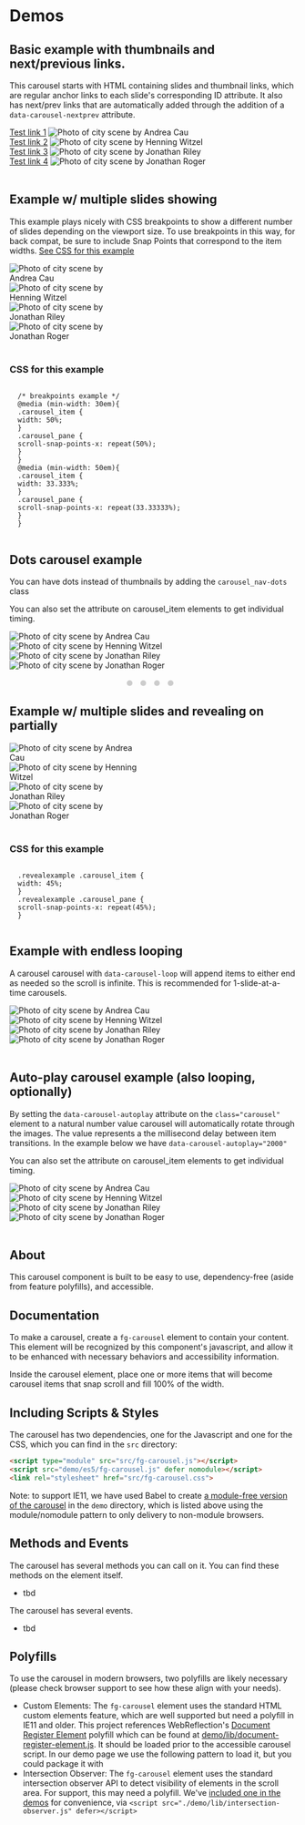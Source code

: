 ---
---

<script>this.customElements||document.write('<script src="./lib/document-register-element.js" defer><\x2fscript>');</script>
<script src="./lib/intersection-observer.js" defer></script>
<script src="../src/fg-carousel.js" type="module"></script>
<script src="./es5/fg-carousel.js" defer nomodule></script>
<link rel="stylesheet" href="../src/fg-carousel.css">


<style>

/* next prev arrow selectors */
.carousel_nextprev,
.carousel_nextprev_item {
  list-style: none;
  margin: 0;
  padding: 0;
}
.carousel_nextprev_next,
.carousel_nextprev_prev {
  position: absolute;
  top: 50%;
  width: 46px;
  height: 46px;
  line-height: 46px;
	margin-top: -23px;
  background-color: #fff;
  border-radius: 100%;
  overflow: hidden;
	text-align: center;
  font-size: .7em;
  text-transform: uppercase;
  text-decoration: none;
  border: 1px solid #eee;
  box-shadow: 0 0 5px rgba(0,0,0,.5);
}
.carousel_nextprev_next:not(.carousel_nextprev-disabled),
.carousel_nextprev_prev:not(.carousel_nextprev-disabled) {
	opacity: .8;
	cursor: pointer;
}
.carousel_nextprev_next:not(.carousel_nextprev-disabled):hover,
.carousel_nextprev_next:not(.carousel_nextprev-disabled):focus,
.carousel_nextprev_prev:not(.carousel_nextprev-disabled):hover,
.carousel_nextprev_prev:not(.carousel_nextprev-disabled):focus {
  opacity: 1;
}
.carousel_nextprev_next {
  right: -23px;
}
.carousel_nextprev_prev {
  left: -23px;
}


@media (min-width: 40em) {
	.carousel_nextprev_next,
	.carousel_nextprev_prev {
	  width: 50px;
	  height: 50px;
    line-height: 50px;
		margin-top: -25px;
	}
	.carousel_nextprev_next {
	  right: -25px;
	}
	.carousel_nextprev_prev {
	  left: -25px;
	}
}



/* dots nav */
.carousel_nav-dots {
	display: block;
	margin: 1em 0;
	text-align: center;
}
.carousel_nav.carousel_nav-dots a {
	display: inline-block;
	width: 10px;
    height: 10px;
    margin-right: 10px;
    background: #ccc;
    border: 0;
	border-radius: 100%;
	overflow: hidden;
	text-indent: -9999px;
	cursor: pointer;
}
.carousel_nav-dots a.carousel_nav_item-selected {
	background: #111;
	box-shadow: none;
	border: none;
	outline: none;
}

  </style>

<h1 id="demos">Demos</h1>

<h2 class="docs" id="nextprev">Basic example with thumbnails and next/previous links.</h2>
<p class="docs">This carousel starts with HTML containing slides and thumbnail links, which are regular anchor links to each slide's corresponding ID attribute. It also has next/prev links that are automatically added through the addition of a <code>data-carousel-nextprev</code> attribute. </p>
<fg-carousel data-carousel-nextprev="">
    <div class="carousel_nextprev_contain"><!-- optional wrapper to allow for next-prev arrows to relatively position to a direct wrapper of the slides -->
    <div class="carousel_pane">
        <div class="carousel_items">
            <div class="carousel_item" id="img-a1">
            <a href="#">Test link 1</a>
            <img src="imgs/andrea-cau-nV7GJmSq3zc-unsplash.jpg" alt="Photo of city scene by Andrea Cau" />
            </div>
            <div class="carousel_item" id="img-b1">
            <a href="#">Test link 2</a>
            <img src="imgs/henning-witzel-ukvgqriuOgo-unsplash.jpg" alt="Photo of city scene by Henning Witzel" />
            </div>
            <div class="carousel_item" id="img-c1">
            <a href="#">Test link 3</a>
            <img src="imgs/jonathan-riley-VW8MUbHyxCU-unsplash.jpg" alt="Photo of city scene by Jonathan Riley" />
            </div>
            <div class="carousel_item" id="img-d1">
            <a href="#">Test link 4</a>
            <img src="imgs/jonathan-roger-LY1eyQMFeyo-unsplash.jpg" alt="Photo of city scene by Jonathan Roger" />
            </div>
        </div>
        </div>
    </div>
    <div class="carousel_nav">
        <a href="#img-a1"><img src="imgs/thmb-andrea-cau-nV7GJmSq3zc-unsplash.jpg" alt="" /></a>
        <a href="#img-b1"><img src="imgs/thmb-henning-witzel-ukvgqriuOgo-unsplash.jpg" alt="" /></a>
        <a href="#img-c1"><img src="imgs/thmb-jonathan-riley-VW8MUbHyxCU-unsplash.jpg" alt="" /></a>
        <a href="#img-d1"><img src="imgs/thmb-jonathan-roger-LY1eyQMFeyo-unsplash.jpg" alt="" /></a>
    </div>
  </fg-carousel>

<style>
  
      /* breakpoints example */
      @media (min-width: 30em){
        .breakpointsexample .carousel_item {
          width: 50%;
        }
        .breakpointsexample .carousel_pane {
          scroll-snap-points-x: repeat(50%);
        }
      }
      @media (min-width: 50em){
        .breakpointsexample .carousel_item {
          width: 33.333%;
        }
        .breakpointsexample .carousel_pane {
          scroll-snap-points-x: repeat(33.33333%);
        }
      }
    </style>

<h2 class="docs" id="breakpoints">Example w/ multiple slides showing</h2>
<p class="docs">This example plays nicely with CSS breakpoints to show a different number of slides depending on the viewport size. To use breakpoints in this way, for back compat, be sure to include Snap Points that correspond to the item widths. <a href="#css">See CSS for this example</a></p>

<fg-carousel data-carousel-nextprev="" class="breakpointsexample">
    <div class="carousel_nextprev_contain"><!-- optional wrapper to allow for next-prev arrows to relatively position to a direct wrapper of the slides -->
    <div class="carousel_pane">
        <div class="carousel_items">
          <div class="carousel_item" id="img-a2">
            <img src="imgs/andrea-cau-nV7GJmSq3zc-unsplash.jpg" alt="Photo of city scene by Andrea Cau" />
          </div>
          <div class="carousel_item" id="img-b2">
            <img src="imgs/henning-witzel-ukvgqriuOgo-unsplash.jpg" alt="Photo of city scene by Henning Witzel" />
          </div>
          <div class="carousel_item" id="img-c2">
            <img src="imgs/jonathan-riley-VW8MUbHyxCU-unsplash.jpg" alt="Photo of city scene by Jonathan Riley" />
          </div>
          <div class="carousel_item" id="img-d2">
            <img src="imgs/jonathan-roger-LY1eyQMFeyo-unsplash.jpg" alt="Photo of city scene by Jonathan Roger" />
          </div>
        </div>
      </div>
    </div>
    <div class="carousel_nav">
      <a href="#img-a2"><img src="imgs/thmb-andrea-cau-nV7GJmSq3zc-unsplash.jpg" alt="" /></a>
      <a href="#img-b2"><img src="imgs/thmb-henning-witzel-ukvgqriuOgo-unsplash.jpg" alt="" /></a>
      <a href="#img-c2"><img src="imgs/thmb-jonathan-riley-VW8MUbHyxCU-unsplash.jpg" alt="" /></a>
      <a href="#img-d2"><img src="imgs/thmb-jonathan-roger-LY1eyQMFeyo-unsplash.jpg" alt="" /></a>
    </div>
  </fg-carousel>

<h3 class="docs" id="css">CSS for this example</h3>
<pre class="docs language-css"><code class="docs language-css">
  /* breakpoints example */
  @media (min-width: 30em){
  .carousel_item {
  width: 50%;
  }
  .carousel_pane {
  scroll-snap-points-x: repeat(50%);
  }
  }
  @media (min-width: 50em){
  .carousel_item {
  width: 33.333%;
  }
  .carousel_pane {
  scroll-snap-points-x: repeat(33.33333%);
  }
  }
  </code></pre>


  <h2 class="docs" id="dots">Dots carousel example</h2>
  <p class="docs">You can have dots instead of thumbnails by adding the <code>carousel_nav-dots</code> class</p>
  <p class="docs">You can also set the attribute on carousel_item elements to get individual timing.</p>
  <fg-carousel data-carousel-nextprev>
      <div class="carousel_nextprev_contain"><!-- optional wrapper to allow for next-prev arrows to relatively position to a direct wrapper of the slides -->
          <div class="carousel_pane">
              <div class="carousel_items">
                  <div class="carousel_item" id="img-a3b">
                  <img src="imgs/andrea-cau-nV7GJmSq3zc-unsplash.jpg" alt="Photo of city scene by Andrea Cau" />
                  </div>
                  <div class="carousel_item" id="img-b3b">
                  <img src="imgs/henning-witzel-ukvgqriuOgo-unsplash.jpg" alt="Photo of city scene by Henning Witzel" />
                  </div>
                  <div class="carousel_item" id="img-c3b">
                  <img src="imgs/jonathan-riley-VW8MUbHyxCU-unsplash.jpg" alt="Photo of city scene by Jonathan Riley" />
                  </div>
                  <div class="carousel_item" id="img-d3b">
                  <img src="imgs/jonathan-roger-LY1eyQMFeyo-unsplash.jpg" alt="Photo of city scene by Jonathan Roger" />
                  </div>
              </div>
              </div>
          </div>
          <div class="carousel_nav carousel_nav-dots">
              <a href="#img-a3b">Slide 1</a>
              <a href="#img-b3b">Slide 2</a>
              <a href="#img-c3b">Slide 3</a>
              <a href="#img-d3b">Slide 4</a>
          </div>
    </fg-carousel>



<style>
  
    .revealexample .carousel_item {
        width: 45%;
    }
    .revealexample .carousel_pane {
        scroll-snap-points-x: repeat(45%);
    }
  
  </style>

<h2 class="docs" id="reveal">Example w/ multiple slides and revealing on partially</h2>

<fg-carousel class="revealexample" data-carousel-nextprev="">
    <div class="carousel_nextprev_contain"><!-- optional wrapper to allow for next-prev arrows to relatively position to a direct wrapper of the slides -->
        <div class="carousel_pane">
            <div class="carousel_items">
                <div class="carousel_item" id="img-a4">
                <img src="imgs/andrea-cau-nV7GJmSq3zc-unsplash.jpg" alt="Photo of city scene by Andrea Cau" />
                </div>
                <div class="carousel_item" id="img-b4">
                <img src="imgs/henning-witzel-ukvgqriuOgo-unsplash.jpg" alt="Photo of city scene by Henning Witzel" />
                </div>
                <div class="carousel_item" id="img-c4">
                <img src="imgs/jonathan-riley-VW8MUbHyxCU-unsplash.jpg" alt="Photo of city scene by Jonathan Riley" />
                </div>
                <div class="carousel_item" id="img-d4">
                <img src="imgs/jonathan-roger-LY1eyQMFeyo-unsplash.jpg" alt="Photo of city scene by Jonathan Roger" />
                </div>
            </div>
            </div>
        </div>
        <div class="carousel_nav">
            <a href="#img-a4"><img src="imgs/thmb-andrea-cau-nV7GJmSq3zc-unsplash.jpg" alt="" /></a>
            <a href="#img-b4"><img src="imgs/thmb-henning-witzel-ukvgqriuOgo-unsplash.jpg" alt="" /></a>
            <a href="#img-c4"><img src="imgs/thmb-jonathan-riley-VW8MUbHyxCU-unsplash.jpg" alt="" /></a>
            <a href="#img-d4"><img src="imgs/thmb-jonathan-roger-LY1eyQMFeyo-unsplash.jpg" alt="" /></a>
        </div>
</fg-carousel>

<h3 class="docs" id="css">CSS for this example</h3>
<pre class="docs language-css"><code class="docs language-css">
  .revealexample .carousel_item {
  width: 45%;
  }
  .revealexample .carousel_pane {
  scroll-snap-points-x: repeat(45%);
  }
  </code></pre>

<h2 class="docs" id="looping">Example with endless looping</h2>
<p class="docs">A carousel carousel with <code>data-carousel-loop</code> will append items to either end as needed so the scroll is infinite. This is recommended for 1-slide-at-a-time carousels.</p>

<fg-carousel data-carousel-nextprev="" data-carousel-loop="">
<div class="carousel_nextprev_contain"><!-- optional wrapper to allow for next-prev arrows to relatively position to a direct wrapper of the slides -->
    <div class="carousel_pane">
        <div class="carousel_items">
            <div class="carousel_item" id="img-a5">
            <img src="imgs/andrea-cau-nV7GJmSq3zc-unsplash.jpg" alt="Photo of city scene by Andrea Cau" />
            </div>
            <div class="carousel_item" id="img-b5">
            <img src="imgs/henning-witzel-ukvgqriuOgo-unsplash.jpg" alt="Photo of city scene by Henning Witzel" />
            </div>
            <div class="carousel_item" id="img-c5">
            <img src="imgs/jonathan-riley-VW8MUbHyxCU-unsplash.jpg" alt="Photo of city scene by Jonathan Riley" />
            </div>
            <div class="carousel_item" id="img-d5">
            <img src="imgs/jonathan-roger-LY1eyQMFeyo-unsplash.jpg" alt="Photo of city scene by Jonathan Roger" />
            </div>
        </div>
        </div>
    </div>
    <div class="carousel_nav">
        <a href="#img-a3"><img src="imgs/thmb-andrea-cau-nV7GJmSq3zc-unsplash.jpg" alt="" /></a>
        <a href="#img-b3"><img src="imgs/thmb-henning-witzel-ukvgqriuOgo-unsplash.jpg" alt="" /></a>
        <a href="#img-c3"><img src="imgs/thmb-jonathan-riley-VW8MUbHyxCU-unsplash.jpg" alt="" /></a>
        <a href="#img-d3"><img src="imgs/thmb-jonathan-roger-LY1eyQMFeyo-unsplash.jpg" alt="" /></a>
    </div>
</fg-carousel>


<h2 class="docs" id="autoplay"> Auto-play carousel example (also looping, optionally)</h2>
<p class="docs">By setting the <code>data-carousel-autoplay</code> attribute on the <code>class="carousel"</code> element to a natural number value carousel will automatically rotate through the images. The value represents a the millisecond delay between item transitions. In the example below we have <code>data-carousel-autoplay="2000"</code></p>
<p class="docs">You can also set the attribute on carousel_item elements to get individual timing.</p>
<fg-carousel data-carousel-nextprev data-carousel-loop data-carousel-autoplay="3000">
    <div class="carousel_nextprev_contain"><!-- optional wrapper to allow for next-prev arrows to relatively position to a direct wrapper of the slides -->
        <div class="carousel_pane">
            <div class="carousel_items">
                <div class="carousel_item" id="img-a3">
                <img src="imgs/andrea-cau-nV7GJmSq3zc-unsplash.jpg" alt="Photo of city scene by Andrea Cau" />
                </div>
                <div class="carousel_item" id="img-b3">
                <img src="imgs/henning-witzel-ukvgqriuOgo-unsplash.jpg" alt="Photo of city scene by Henning Witzel" />
                </div>
                <div class="carousel_item" id="img-c3">
                <img src="imgs/jonathan-riley-VW8MUbHyxCU-unsplash.jpg" alt="Photo of city scene by Jonathan Riley" />
                </div>
                <div class="carousel_item" id="img-d3">
                <img src="imgs/jonathan-roger-LY1eyQMFeyo-unsplash.jpg" alt="Photo of city scene by Jonathan Roger" />
                </div>
            </div>
            </div>
        </div>
        <div class="carousel_nav">
            <a href="#img-a3"><img src="imgs/thmb-andrea-cau-nV7GJmSq3zc-unsplash.jpg" alt="" /></a>
            <a href="#img-b3"><img src="imgs/thmb-henning-witzel-ukvgqriuOgo-unsplash.jpg" alt="" /></a>
            <a href="#img-c3"><img src="imgs/thmb-jonathan-riley-VW8MUbHyxCU-unsplash.jpg" alt="" /></a>
            <a href="#img-d3"><img src="imgs/thmb-jonathan-roger-LY1eyQMFeyo-unsplash.jpg" alt="" /></a>
        </div>
  </fg-carousel>


## About

This carousel component is built to be easy to use, dependency-free (aside from feature polyfills), and accessible.



## Documentation

To make a carousel, create a `fg-carousel` element to contain your content. This element will be recognized by this component's javascript, and allow it to be enhanced with necessary behaviors and accessibility information. 

Inside the carousel element, place one or more items that will become carousel items that snap scroll and fill 100% of the width.




## Including Scripts &amp; Styles

The carousel has two dependencies, one for the Javascript and one for the CSS, which you can find in the `src` directory:

```html
<script type="module" src="src/fg-carousel.js"></script>
<script src="demo/es5/fg-carousel.js" defer nomodule></script>
<link rel="stylesheet" href="src/fg-carousel.css">
```

Note: to support IE11, we have used Babel to create [a module-free version of the carousel](demo/es5/fg-carousel.js) in the `demo` directory, which is listed above using the module/nomodule pattern to only delivery to non-module browsers. 


## Methods and Events

The carousel has several methods you can call on it. You can find these methods on the element itself. 

- tbd 

The carousel has several events. 
- tbd

## Polyfills

To use the carousel in modern browsers, two polyfills are likely necessary (please check browser support to see how these align with your needs). 

- Custom Elements: The `fg-carousel` element uses the standard HTML custom elements feature, which are well supported but need a polyfill in IE11 and older. This project references WebReflection's [Document Register Element](https://github.com/WebReflection/document-register-element) polyfill which can be found at [demo/lib/document-register-element.js](demo/lib/document-register-element.js). It should be loaded prior to the accessible carousel script. In our demo page we use the following pattern to load it, but you could package it with <script>this.customElements||document.write('<script src=".demo/lib/document-register-element.js"><\x2fscript>');</script>
- Intersection Observer: The `fg-carousel` element uses the standard intersection observer API to detect visibility of elements in the scroll area. For support, this may need a polyfill. We've [included one in the demos](demo/lib/intersection-observer.js) for convenience, via `<script src="./demo/lib/intersection-observer.js" defer></script>`